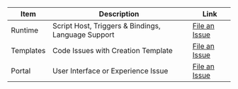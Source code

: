 | Item | Description | Link |
| --- | --- | --- |
| Runtime |Script Host, Triggers & Bindings, Language Support |[File an Issue](https://github.com/Azure/azure-webjobs-sdk-script/issues) |
| Templates |Code Issues with Creation Template |[File an Issue](https://github.com/Azure/azure-webjobs-sdk-templates/issues) |
| Portal |User Interface or Experience Issue |[File an Issue](https://github.com/ProjectKudu/AzureFunctionsPortal/issues) |


